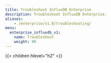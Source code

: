 ```yaml
---
title: Troubleshoot InfluxDB Enterprise
description: Troubleshoot InfluxDB Enterprise.
aliases:
    - /enterprise/v1.8/troubleshooting/
menu:
  enterprise_influxdb_v1:
    name: Troubleshoot
    weight: 90
---
```


{{< children hlevel="h2" >}}
